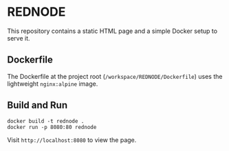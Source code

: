 # REDNODE

This repository contains a static HTML page and a simple Docker setup to serve it.

## Dockerfile
The Dockerfile at the project root (`/workspace/REDNODE/Dockerfile`) uses the lightweight `nginx:alpine` image.

## Build and Run
```
docker build -t rednode .
docker run -p 8080:80 rednode
```
Visit `http://localhost:8080` to view the page.
